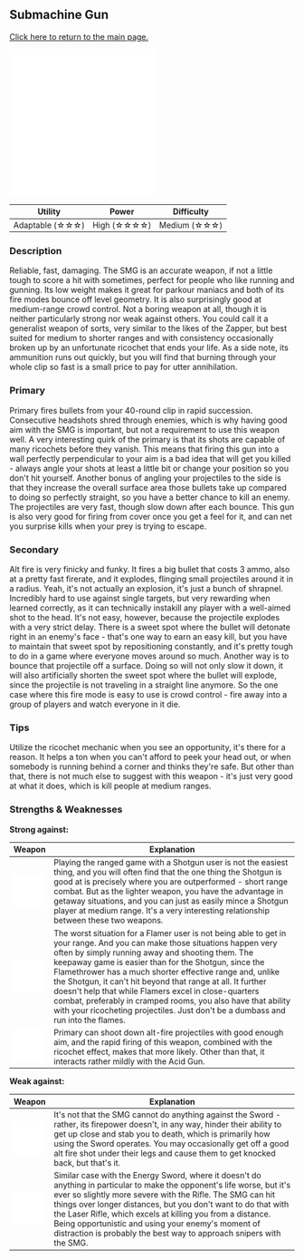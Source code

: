 ## Submachine Gun

[Click here to return to the main page.](Weapons-Guide.md)

<img src="../images/weapons/smg.png" width="256px"/>

| Utility | Power | Difficulty |
|---------------|---------------|----------------|
| Adaptable (☆☆☆) | High (☆☆☆☆) | Medium (☆☆☆) |

### Description

Reliable, fast, damaging. The SMG is an accurate weapon, if not a little tough to score a hit with sometimes, perfect for people who like running and gunning. Its low weight makes it great for parkour maniacs and both of its fire modes bounce off level geometry. It is also surprisingly good at medium-range crowd control. Not a boring weapon at all, though it is neither particularly strong nor weak against others. You could call it a generalist weapon of sorts, very similar to the likes of the Zapper, but best suited for medium to shorter ranges and with consistency occasionally broken up by an unfortunate ricochet that ends your life. As a side note, its ammunition runs out quickly, but you will find that burning through your whole clip so fast is a small price to pay for utter annihilation.

### Primary

Primary fires bullets from your 40-round clip in rapid succession. Consecutive headshots shred through enemies, which is why having good aim with the SMG is important, but not a requirement to use this weapon well. A very interesting quirk of the primary is that its shots are capable of many ricochets before they vanish. This means that firing this gun into a wall perfectly perpendicular to your aim is a bad idea that will get you killed - always angle your shots at least a little bit or change your position so you don't hit yourself. Another bonus of angling your projectiles to the side is that they increase the overall surface area those bullets take up compared to doing so perfectly straight, so you have a better chance to kill an enemy. The projectiles are very fast, though slow down after each bounce. This gun is also very good for firing from cover once you get a feel for it, and can net you surprise kills when your prey is trying to escape.

### Secondary

Alt fire is very finicky and funky. It fires a big bullet that costs 3 ammo, also at a pretty fast firerate, and it explodes, flinging small projectiles around it in a radius. Yeah, it's not actually an explosion, it's just a bunch of shrapnel. Incredibly hard to use against single targets, but very rewarding when learned correctly, as it can technically instakill any player with a well-aimed shot to the head. It's not easy, however, because the projectile explodes with a very strict delay. There is a sweet spot where the bullet will detonate right in an enemy's face - that's one way to earn an easy kill, but you have to maintain that sweet spot by repositioning constantly, and it's pretty tough to do in a game where everyone moves around so much. Another way is to bounce that projectile off a surface. Doing so will not only slow it down, it will also artificially shorten the sweet spot where the bullet will explode, since the projectile is not traveling in a straight line anymore. So the one case where this fire mode is easy to use is crowd control - fire away into a group of players and watch everyone in it die.

### Tips

Utilize the ricochet mechanic when you see an opportunity, it's there for a reason. It helps a ton when you can't afford to peek your head out, or when somebody is running behind a corner and thinks they're safe. But other than that, there is not much else to suggest with this weapon - it's just very good at what it does, which is kill people at medium ranges.

### Strengths & Weaknesses

**Strong against:**

| Weapon | Explanation |
| :----: | ----------- |
| <img src="../images/weapons/shotgun.png" width="64px"/> | Playing the ranged game with a Shotgun user is not the easiest thing, and you will often find that the one thing the Shotgun is good at is precisely where you are outperformed - short range combat. But as the lighter weapon, you have the advantage in getaway situations, and you can just as easily mince a Shotgun player at medium range. It's a very interesting relationship between these two weapons. |
| <img src="../images/weapons/flamer.png" width="64px"/> | The worst situation for a Flamer user is not being able to get in your range. And you can make those situations happen very often by simply running away and shooting them. The keepaway game is easier than for the Shotgun, since the Flamethrower has a much shorter effective range and, unlike the Shotgun, it can't hit beyond that range at all. It further doesn't help that while Flamers excel in close-quarters combat, preferably in cramped rooms, you also have that ability with your ricocheting projectiles. Just don't be a dumbass and run into the flames. |
| <img src="../images/weapons/corroder.png" width="64px"/> | Primary can shoot down alt-fire projectiles with good enough aim, and the rapid firing of this weapon, combined with the ricochet effect, makes that more likely. Other than that, it interacts rather mildly with the Acid Gun. |

**Weak against:**

| Weapon | Explanation |
| :----: | ----------- |
| <img src="../images/weapons/sword.png" width="64px"/> | It's not that the SMG cannot do anything against the Sword - rather, its firepower doesn't, in any way, hinder their ability to get up close and stab you to death, which is primarily how using the Sword operates. You may occasionally get off a good alt fire shot under their legs and cause them to get knocked back, but that's it. |
| <img src="../images/weapons/rifle.png" width="64px"/> | Similar case with the Energy Sword, where it doesn't do anything in particular to make the opponent's life worse, but it's ever so slightly more severe with the Rifle. The SMG can hit things over longer distances, but you don't want to do that with the Laser Rifle, which excels at killing you from a distance. Being opportunistic and using your enemy's moment of distraction is probably the best way to approach snipers with the SMG. |

